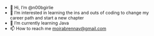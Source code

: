 - 👋 Hi, I’m @n00bgirlie
- 👀 I’m interested in learning the ins and outs of coding to change my career path and start a new chapter
- 🌱 I’m currently learning Java 
- 📫 How to reach me moirabrennav@gmail.com

<!---
n00bgirlie/n00bgirlie is a ✨ special ✨ repository because its `README.md` (this file) appears on your GitHub profile.
You can click the Preview link to take a look at your changes.
--->
